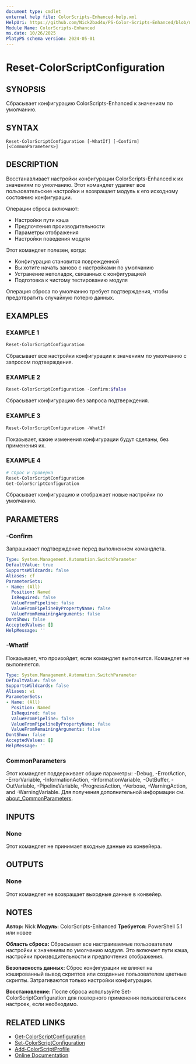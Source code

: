 ```yaml
---
document type: cmdlet
external help file: ColorScripts-Enhanced-help.xml
HelpUri: https://github.com/Nick2bad4u/PS-Color-Scripts-Enhanced/blob/main/ColorScripts-Enhanced/ru/Reset-ColorScriptConfiguration.md
Module Name: ColorScripts-Enhanced
ms.date: 10/26/2025
PlatyPS schema version: 2024-05-01
---
```


# Reset-ColorScriptConfiguration

## SYNOPSIS

Сбрасывает конфигурацию ColorScripts-Enhanced к значениям по умолчанию.

## SYNTAX

```
Reset-ColorScriptConfiguration [-WhatIf] [-Confirm] [<CommonParameters>]
```

## DESCRIPTION

Восстанавливает настройки конфигурации ColorScripts-Enhanced к их значениям по умолчанию. Этот командлет удаляет все пользовательские настройки и возвращает модуль к его исходному состоянию конфигурации.

Операции сброса включают:
- Настройки пути кэша
- Предпочтения производительности
- Параметры отображения
- Настройки поведения модуля

Этот командлет полезен, когда:
- Конфигурация становится поврежденной
- Вы хотите начать заново с настройками по умолчанию
- Устранение неполадок, связанных с конфигурацией
- Подготовка к чистому тестированию модуля

Операция сброса по умолчанию требует подтверждения, чтобы предотвратить случайную потерю данных.

## EXAMPLES

### EXAMPLE 1

```powershell
Reset-ColorScriptConfiguration
```

Сбрасывает все настройки конфигурации к значениям по умолчанию с запросом подтверждения.

### EXAMPLE 2

```powershell
Reset-ColorScriptConfiguration -Confirm:$false
```

Сбрасывает конфигурацию без запроса подтверждения.

### EXAMPLE 3

```powershell
Reset-ColorScriptConfiguration -WhatIf
```

Показывает, какие изменения конфигурации будут сделаны, без применения их.

### EXAMPLE 4

```powershell
# Сброс и проверка
Reset-ColorScriptConfiguration
Get-ColorScriptConfiguration
```

Сбрасывает конфигурацию и отображает новые настройки по умолчанию.

## PARAMETERS

### -Confirm

Запрашивает подтверждение перед выполнением командлета.

```yaml
Type: System.Management.Automation.SwitchParameter
DefaultValue: true
SupportsWildcards: false
Aliases: cf
ParameterSets:
- Name: (All)
  Position: Named
  IsRequired: false
  ValueFromPipeline: false
  ValueFromPipelineByPropertyName: false
  ValueFromRemainingArguments: false
DontShow: false
AcceptedValues: []
HelpMessage: ''
```

### -WhatIf

Показывает, что произойдет, если командлет выполнится. Командлет не выполняется.

```yaml
Type: System.Management.Automation.SwitchParameter
DefaultValue: false
SupportsWildcards: false
Aliases: wi
ParameterSets:
- Name: (All)
  Position: Named
  IsRequired: false
  ValueFromPipeline: false
  ValueFromPipelineByPropertyName: false
  ValueFromRemainingArguments: false
DontShow: false
AcceptedValues: []
HelpMessage: ''
```

### CommonParameters

Этот командлет поддерживает общие параметры: -Debug, -ErrorAction, -ErrorVariable,
-InformationAction, -InformationVariable, -OutBuffer, -OutVariable, -PipelineVariable,
-ProgressAction, -Verbose, -WarningAction, and -WarningVariable. Для получения дополнительной информации см.
[about_CommonParameters](https://go.microsoft.com/fwlink/?LinkID=113216).

## INPUTS

### None

Этот командлет не принимает входные данные из конвейера.

## OUTPUTS

### None

Этот командлет не возвращает выходные данные в конвейер.

## NOTES

**Автор:** Nick
**Модуль:** ColorScripts-Enhanced
**Требуется:** PowerShell 5.1 или новее

**Область сброса:**
Сбрасывает все настраиваемые пользователем настройки к значениям по умолчанию модуля. Это включает пути кэша, настройки производительности и предпочтения отображения.

**Безопасность данных:**
Сброс конфигурации не влияет на кэшированный вывод скриптов или созданные пользователем цветные скрипты. Затрагиваются только настройки конфигурации.

**Восстановление:**
После сброса используйте Set-ColorScriptConfiguration для повторного применения пользовательских настроек, если необходимо.

## RELATED LINKS

- [Get-ColorScriptConfiguration](Get-ColorScriptConfiguration.md)
- [Set-ColorScriptConfiguration](Set-ColorScriptConfiguration.md)
- [Add-ColorScriptProfile](Add-ColorScriptProfile.md)
- [Online Documentation](https://github.com/Nick2bad4u/ps-color-scripts-enhanced)
